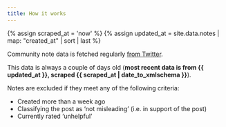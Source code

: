 ```yaml
---
title: How it works
---
```


{% assign scraped_at = 'now' %}
{% assign updated_at = site.data.notes | map: "created_at" | sort | last %}

Community note data is fetched regularly [from Twitter](https://twitter.com/i/communitynotes/download-data).

This data is always a couple of days old (**most recent data is from <time class="dt" datetime="{{ updated_at }}" title="{{ updated_at | date_to_rfc822 }}">{{ updated_at }}</time>, scraped <time class="dt" datetime="{{ scraped_at }}" title="{{ scraped_at | date_to_rfc822 }}">{{ scraped_at | date_to_xmlschema }}</time>**).

Notes are excluded if they meet any of the following criteria:

* Created more than a week ago
* Classifying the post as ‘not misleading’ (i.e. in support of the post)
* Currently rated ‘unhelpful’

<script>
  const dts = document.getElementsByClassName('dt');
  for (var i = 0; i < dts.length; i++) {
    var dt = dts[i];
    dt.textContent = luxon.DateTime.fromISO(dt.textContent).toRelative();
  }
</script>
